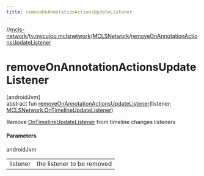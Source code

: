 ```yaml
---
title: removeOnAnnotationActionsUpdateListener
---
```

//[mcls-network](../../../index.html)/[tv.mycujoo.mclsnetwork](../index.html)/[MCLSNetwork](index.html)/[removeOnAnnotationActionsUpdateListener](remove-on-annotation-actions-update-listener.html)



# removeOnAnnotationActionsUpdateListener



[androidJvm]\
abstract fun [removeOnAnnotationActionsUpdateListener](remove-on-annotation-actions-update-listener.html)(listener: [MCLSNetwork.OnTimelineUpdateListener](-on-timeline-update-listener/index.html))



Remove [OnTimelineUpdateListener](-on-timeline-update-listener/index.html) from timeline changes listeners



#### Parameters


androidJvm

| | |
|---|---|
| listener | the listener to be removed |




